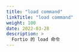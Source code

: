 ```yaml
---
title: "load command"
linkTitle: "load command"
weight: 100
date: 2022-03-28
description: >
  Fortio 的 load 命令
---
```




